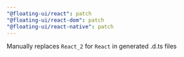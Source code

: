 ```yaml
---
"@floating-ui/react": patch
"@floating-ui/react-dom": patch
"@floating-ui/react-native": patch
---
```


Manually replaces `React_2` for `React` in generated .d.ts files
